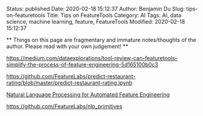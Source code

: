 Status: published
Date: 2020-02-18 15:12:37
Author: Benjamin Du
Slug: tips-on-featuretools
Title: Tips on FeatureTools
Category: AI
Tags: AI, data science, machine learning, feature, FeatureTools
Modified: 2020-02-18 15:12:37

**
Things on this page are fragmentary and immature notes/thoughts of the author.
Please read with your own judgement!
**

https://medium.com/dataexplorations/tool-review-can-featuretools-simplify-the-process-of-feature-engineering-5d165100b0c3

https://github.com/FeatureLabs/predict-restaurant-rating/blob/master/predict-restaurant-rating.ipynb

[Natural Language Processing for Automated Feature Engineering](https://blog.featurelabs.com/natural-language-processing-featuretools/)


https://github.com/FeatureLabs/nlp_primitives

